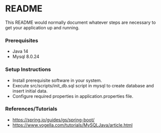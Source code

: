 

# README #

This README would normally document whatever steps are necessary to get your application up and running.

### Prerequisites ###

* Java 14
* Mysql 8.0.24

### Setup Instructions ###

* Install prerequisite software in your system.
* Execute src/scripts/init_db.sql script in mysql to create database and insert initial data.
* Configure required properties in application.properties file.

### References/Tutorials ###

* https://spring.io/guides/gs/spring-boot/
* https://www.vogella.com/tutorials/MySQLJava/article.html